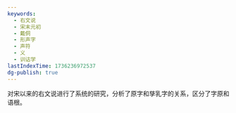 ```yaml
---
keywords:
  - 右文说
  - 宋末元初
  - 戴侗
  - 形声字
  - 声符
  - 义
  - 训诂学
lastIndexTime: 1736236972537
dg-publish: true
---
```

对宋以来的右文说进行了系统的研究，分析了原字和孳乳字的关系，区分了字原和语根。